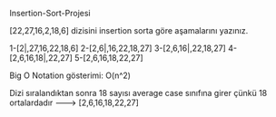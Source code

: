  Insertion-Sort-Projesi

[22,27,16,2,18,6] dizisini insertion sorta göre aşamalarını yazınız.

1-[2|,27,16,22,18,6]
2-[2,6|,16,22,18,27]
3-[2,6,16|,22,18,27]
4-[2,6,16,18|,22,27]
5-[2,6,16,18,22,27]

Big O Notation gösterimi: O(n^2)

Dizi sıralandıktan sonra 18 sayısı average case sınıfına girer çünkü 18 ortalardadır ---> [2,6,16,18,22,27]
